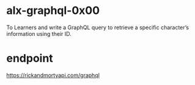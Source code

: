 # alx-graphql-0x00

To Learners and write a GraphQL query to retrieve a specific character’s information using their ID.

# endpoint

https://rickandmortyapi.com/graphql
